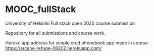 # MOOC_fullStack
University of Helsinki Full stack open 2020 course submission 

Repository for all submissions and course work.

Heroku app address for simple crud phonebook app made in course: https://arcane-refuge-08202.herokuapp.com/
